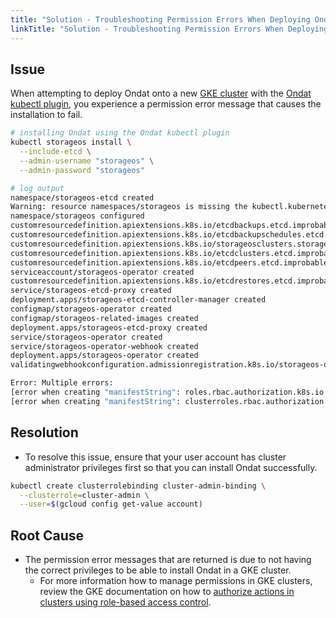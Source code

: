 ```yaml
---
title: "Solution - Troubleshooting Permission Errors When Deploying Ondat On A GKE Cluster"
linkTitle: "Solution - Troubleshooting Permission Errors When Deploying Ondat On A GKE Cluster"
---
```

## Issue

When attempting to deploy Ondat onto a new [GKE cluster](/docs/install/gcp/google-kubernetes-engine-gke/) with the [Ondat kubectl plugin](/docs/reference/kubectl-plugin/), you experience a permission error message that causes the installation to fail.

```bash
# installing Ondat using the Ondat kubectl plugin
kubectl storageos install \
  --include-etcd \
  --admin-username "storageos" \
  --admin-password "storageos"

# log output
namespace/storageos-etcd created
Warning: resource namespaces/storageos is missing the kubectl.kubernetes.io/last-applied-configuration annotation which is required by  apply.  apply should only be used on resources created declaratively by either  create --save-config or  apply. The missing annotation will be patched automatically.
namespace/storageos configured
customresourcedefinition.apiextensions.k8s.io/etcdbackups.etcd.improbable.io created
customresourcedefinition.apiextensions.k8s.io/etcdbackupschedules.etcd.improbable.io created
customresourcedefinition.apiextensions.k8s.io/storageosclusters.storageos.com created
customresourcedefinition.apiextensions.k8s.io/etcdclusters.etcd.improbable.io created
customresourcedefinition.apiextensions.k8s.io/etcdpeers.etcd.improbable.io created
serviceaccount/storageos-operator created
customresourcedefinition.apiextensions.k8s.io/etcdrestores.etcd.improbable.io created
service/storageos-etcd-proxy created
deployment.apps/storageos-etcd-controller-manager created
configmap/storageos-operator created
configmap/storageos-related-images created
deployment.apps/storageos-etcd-proxy created
service/storageos-operator created
service/storageos-operator-webhook created
deployment.apps/storageos-operator created
validatingwebhookconfiguration.admissionregistration.k8s.io/storageos-operator-validating-webhook created

Error: Multiple errors:
[error when creating "manifestString": roles.rbac.authorization.k8s.io is forbidden: User "jane@example.com" cannot create resource "roles" in API group "rbac.authorization.k8s.io" in the namespace "storageos-etcd": requires one of ["container.roles.create"] permission(s)., error when creating "manifestString": clusterroles.rbac.authorization.k8s.io is forbidden: User "jane@example.com" cannot create resource "clusterroles" in API group "rbac.authorization.k8s.io" at the cluster scope: requires one of ["container.clusterRoles.create"] permission(s)., error when creating "manifestString": rolebindings.rbac.authorization.k8s.io is forbidden: User "jane@example.com" cannot create resource "rolebindings" in API group "rbac.authorization.k8s.io" in the namespace "storageos-etcd": requires one of ["container.roleBindings.create"] permission(s)., error when creating "manifestString": clusterrolebindings.rbac.authorization.k8s.io is forbidden: User "jane@example.com" cannot create resource "clusterrolebindings" in API group "rbac.authorization.k8s.io" at the cluster scope: requires one of ["container.clusterRoleBindings.create"] permission(s).]
[error when creating "manifestString": clusterroles.rbac.authorization.k8s.io is forbidden: User "jane@example.com" cannot create resource "clusterroles" in API group "rbac.authorization.k8s.io" at the cluster scope: requires one of ["container.clusterRoles.create"] permission(s)., error when creating "manifestString": clusterrolebindings.rbac.authorization.k8s.io is forbidden: User "jane@example.com" cannot create resource "clusterrolebindings" in API group "rbac.authorization.k8s.io" at the cluster scope: requires one of ["container.clusterRoleBindings.create"] permission(s).]
```

## Resolution

- To resolve this issue, ensure that your user account has cluster administrator privileges first so that you can install Ondat successfully.

```bash
kubectl create clusterrolebinding cluster-admin-binding \
  --clusterrole=cluster-admin \
  --user=$(gcloud config get-value account)
```

## Root Cause

- The permission error messages that are returned is due to not having the correct privileges to be able to install Ondat in a GKE cluster.
  - For more information how to manage permissions in GKE clusters, review the GKE documentation on how to [authorize actions in clusters using role-based access control](https://cloud.google.com/kubernetes-engine/docs/how-to/role-based-access-control).
